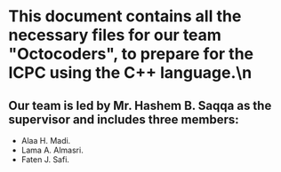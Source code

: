 # This document contains all the necessary files for our team "Octocoders", to prepare for the ICPC using the C++ language.\n
## Our team is led by Mr. Hashem B. Saqqa as the supervisor and includes three members:
  - Alaa H. Madi.
  - Lama A. Almasri. 
  - Faten J. Safi.
